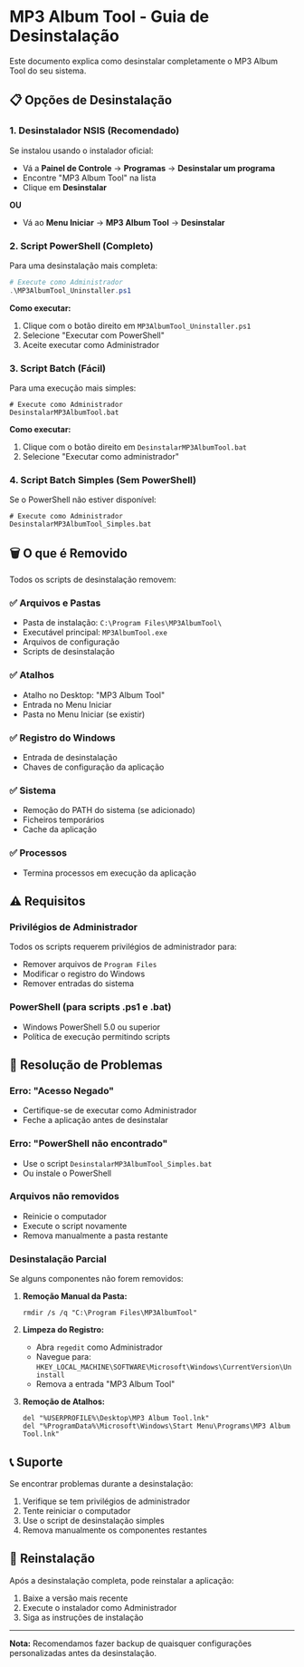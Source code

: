 # MP3 Album Tool - Guia de Desinstalação

Este documento explica como desinstalar completamente o MP3 Album Tool do seu sistema.

## 📋 Opções de Desinstalação

### 1. **Desinstalador NSIS (Recomendado)**
Se instalou usando o instalador oficial:
- Vá a **Painel de Controle** → **Programas** → **Desinstalar um programa**
- Encontre "MP3 Album Tool" na lista
- Clique em **Desinstalar**

**OU**

- Vá ao **Menu Iniciar** → **MP3 Album Tool** → **Desinstalar**

### 2. **Script PowerShell (Completo)**
Para uma desinstalação mais completa:

```powershell
# Execute como Administrador
.\MP3AlbumTool_Uninstaller.ps1
```

**Como executar:**
1. Clique com o botão direito em `MP3AlbumTool_Uninstaller.ps1`
2. Selecione "Executar com PowerShell"
3. Aceite executar como Administrador

### 3. **Script Batch (Fácil)**
Para uma execução mais simples:

```batch
# Execute como Administrador
DesinstalarMP3AlbumTool.bat
```

**Como executar:**
1. Clique com o botão direito em `DesinstalarMP3AlbumTool.bat`
2. Selecione "Executar como administrador"

### 4. **Script Batch Simples (Sem PowerShell)**
Se o PowerShell não estiver disponível:

```batch
# Execute como Administrador
DesinstalarMP3AlbumTool_Simples.bat
```

## 🗑️ O que é Removido

Todos os scripts de desinstalação removem:

### ✅ **Arquivos e Pastas**
- Pasta de instalação: `C:\Program Files\MP3AlbumTool\`
- Executável principal: `MP3AlbumTool.exe`
- Arquivos de configuração
- Scripts de desinstalação

### ✅ **Atalhos**
- Atalho no Desktop: "MP3 Album Tool"
- Entrada no Menu Iniciar
- Pasta no Menu Iniciar (se existir)

### ✅ **Registro do Windows**
- Entrada de desinstalação
- Chaves de configuração da aplicação

### ✅ **Sistema**
- Remoção do PATH do sistema (se adicionado)
- Ficheiros temporários
- Cache da aplicação

### ✅ **Processos**
- Termina processos em execução da aplicação

## ⚠️ **Requisitos**

### **Privilégios de Administrador**
Todos os scripts requerem privilégios de administrador para:
- Remover arquivos de `Program Files`
- Modificar o registro do Windows
- Remover entradas do sistema

### **PowerShell (para scripts .ps1 e .bat)**
- Windows PowerShell 5.0 ou superior
- Política de execução permitindo scripts

## 🔧 **Resolução de Problemas**

### **Erro: "Acesso Negado"**
- Certifique-se de executar como Administrador
- Feche a aplicação antes de desinstalar

### **Erro: "PowerShell não encontrado"**
- Use o script `DesinstalarMP3AlbumTool_Simples.bat`
- Ou instale o PowerShell

### **Arquivos não removidos**
- Reinicie o computador
- Execute o script novamente
- Remova manualmente a pasta restante

### **Desinstalação Parcial**
Se alguns componentes não forem removidos:

1. **Remoção Manual da Pasta:**
   ```batch
   rmdir /s /q "C:\Program Files\MP3AlbumTool"
   ```

2. **Limpeza do Registro:**
   - Abra `regedit` como Administrador
   - Navegue para: `HKEY_LOCAL_MACHINE\SOFTWARE\Microsoft\Windows\CurrentVersion\Uninstall`
   - Remova a entrada "MP3 Album Tool"

3. **Remoção de Atalhos:**
   ```batch
   del "%USERPROFILE%\Desktop\MP3 Album Tool.lnk"
   del "%ProgramData%\Microsoft\Windows\Start Menu\Programs\MP3 Album Tool.lnk"
   ```

## 📞 **Suporte**

Se encontrar problemas durante a desinstalação:

1. Verifique se tem privilégios de administrador
2. Tente reiniciar o computador
3. Use o script de desinstalação simples
4. Remova manualmente os componentes restantes

## 🔄 **Reinstalação**

Após a desinstalação completa, pode reinstalar a aplicação:
1. Baixe a versão mais recente
2. Execute o instalador como Administrador
3. Siga as instruções de instalação

---

**Nota:** Recomendamos fazer backup de quaisquer configurações personalizadas antes da desinstalação.